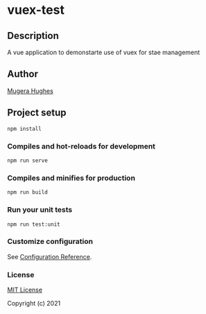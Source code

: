 # vuex-test

## Description
A vue application to demonstarte use of vuex for stae management


## Author

[Mugera Hughes](https://github.com/mugerah/)

## Project setup
```
npm install
```

### Compiles and hot-reloads for development
```
npm run serve
```

### Compiles and minifies for production
```
npm run build
```

### Run your unit tests
```
npm run test:unit
```

### Customize configuration
See [Configuration Reference](https://cli.vuejs.org/config/).


### License

[MIT License](https://github.com/MugeraH/test-users/blob/main/license)

Copyright (c) 2021
